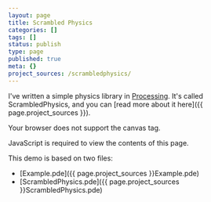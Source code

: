 ```yaml
---
layout: page
title: Scrambled Physics
categories: []
tags: []
status: publish
type: page
published: true
meta: {}
project_sources: /scrambledphysics/
---
```

I've written a simple physics library in [Processing](http://processing.org).
It's called ScrambledPhysics, and you can
[read more about it here]({{ page.project_sources }}).

<canvas id="ScrambledPhysics" class="sketch"
  data-processing-sources="{{ page.project_sources }}ScrambledPhysics.pde {{ page.project_sources }}Example.pde"
  style="image-rendering: optimizequality ! important;" height="480" width="640" tabindex="0">
  <p>Your browser does not support the canvas tag.</p>
  <!-- Note: you can put any alternative content here. -->
</canvas>
<noscript>
  <p>JavaScript is required to view the contents of this page.</p>
</noscript>
<script src="https://cdnjs.cloudflare.com/ajax/libs/processing.js/1.6.6/processing.min.js" type="text/javascript"></script>


This demo is based on two files:

* [Example.pde]({{ page.project_sources }}Example.pde)
* [ScrambledPhysics.pde]({{ page.project_sources }}ScrambledPhysics.pde)
